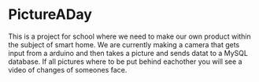 PictureADay
===========

This is a project for school where we need to make our own product within the subject of smart home. We are currently making a camera that gets input from a arduino
 and then takes a picture and sends datat to a MySQL database. If all pictures where to be put behind eachother you will see a video of changes of someones face. 
